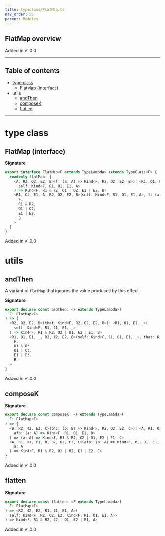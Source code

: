 ```yaml
---
title: typeclass/FlatMap.ts
nav_order: 55
parent: Modules
---
```


## FlatMap overview

Added in v1.0.0

---

<h2 class="text-delta">Table of contents</h2>

- [type class](#type-class)
  - [FlatMap (interface)](#flatmap-interface)
- [utils](#utils)
  - [andThen](#andthen)
  - [composeK](#composek)
  - [flatten](#flatten)

---

# type class

## FlatMap (interface)

**Signature**

```ts
export interface FlatMap<F extends TypeLambda> extends TypeClass<F> {
  readonly flatMap: {
    <A, R2, O2, E2, B>(f: (a: A) => Kind<F, R2, O2, E2, B>): <R1, O1, E1>(
      self: Kind<F, R1, O1, E1, A>
    ) => Kind<F, R1 & R2, O1 | O2, E1 | E2, B>
    <R1, O1, E1, A, R2, O2, E2, B>(self: Kind<F, R1, O1, E1, A>, f: (a: A) => Kind<F, R2, O2, E2, B>): Kind<
      F,
      R1 & R2,
      O1 | O2,
      E1 | E2,
      B
    >
  }
}
```

Added in v1.0.0

# utils

## andThen

A variant of `flatMap` that ignores the value produced by this effect.

**Signature**

```ts
export declare const andThen: <F extends TypeLambda>(
  F: FlatMap<F>
) => {
  <R2, O2, E2, B>(that: Kind<F, R2, O2, E2, B>): <R1, O1, E1, _>(
    self: Kind<F, R1, O1, E1, _>
  ) => Kind<F, R1 & R2, O2 | O1, E2 | E1, B>
  <R1, O1, E1, _, R2, O2, E2, B>(self: Kind<F, R1, O1, E1, _>, that: Kind<F, R2, O2, E2, B>): Kind<
    F,
    R1 & R2,
    O1 | O2,
    E1 | E2,
    B
  >
}
```

Added in v1.0.0

## composeK

**Signature**

```ts
export declare const composeK: <F extends TypeLambda>(
  F: FlatMap<F>
) => {
  <B, R2, O2, E2, C>(bfc: (b: B) => Kind<F, R2, O2, E2, C>): <A, R1, O1, E1>(
    afb: (a: A) => Kind<F, R1, O1, E1, B>
  ) => (a: A) => Kind<F, R1 & R2, O2 | O1, E2 | E1, C>
  <A, R1, O1, E1, B, R2, O2, E2, C>(afb: (a: A) => Kind<F, R1, O1, E1, B>, bfc: (b: B) => Kind<F, R2, O2, E2, C>): (
    a: A
  ) => Kind<F, R1 & R2, O1 | O2, E1 | E2, C>
}
```

Added in v1.0.0

## flatten

**Signature**

```ts
export declare const flatten: <F extends TypeLambda>(
  F: FlatMap<F>
) => <R2, O2, E2, R1, O1, E1, A>(
  self: Kind<F, R2, O2, E2, Kind<F, R1, O1, E1, A>>
) => Kind<F, R1 & R2, O2 | O1, E2 | E1, A>
```

Added in v1.0.0
